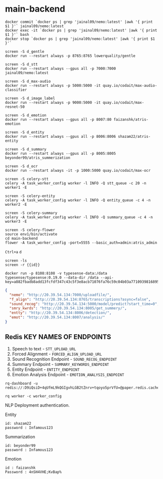 # main-backend

```
docker commit `docker ps | grep 'jainal09/nemo:latest' |awk '{ print $1 }'` jainal09/nemo:latest
docker exec -it `docker ps | grep 'jainal09/nemo:latest' |awk '{ print $1 }'` bash
docker stop `docker ps | grep 'jainal09/nemo:latest' |awk '{ print $1 }'`
```

```
screen -S d_gentle
docker run --restart always -p 8765:8765 lowerquality/gentle
```

```
screen -S d_stt
docker run --restart always --gpus all -p 7000:7000 jainal09/nemo:latest
```

```
screen -S d_max-audio
docker run --restart always -p 5000:5000 -it quay.io/codait/max-audio-classifier
```

```
screen -S d_image_label
docker run --restart always -p 9000:5000 -it quay.io/codait/max-resnet-50
```

```
screen -S d_emotion
docker run --restart always --gpus all -p 8007:80 faizanshk/atris-emotion
```

```
screen -S d_entity
docker run --restart always --gpus all -p 8006:8006 shazam22/atris-entity
```

```
screen -S d_summary
docker run --restart always --gpus all -p 8005:8005 beyonder99/atris_summerization
```

```
screen -S d_ocr
docker run --restart always -it -p 1000:5000 quay.io/codait/max-ocr
```

```
screen -S celery-stt
celery -A task_worker_config worker -l INFO -Q stt_queue -c 20 -n worker1 -E
```

```
screen -S celery-entity
celery -A task_worker_config worker -l INFO -Q entity_queue -c 4 -n worker2 -E
```

```
screen -S celery-summary
celery -A task_worker_config worker -l INFO -Q summary_queue -c 4 -n worker3 -E
```

```
screen -S celery-flower
source env1/bin/activate
cd main-backend
flower -A task_worker_config -port=5555 --basic_auth=admin:atris_admin
```

`Ctrl+a` `d`

```
screen -ls
screen -r {{id}}
```

```
docker run -p 8108:8108 -v typesense-data:/data typesense/typesense:0.19.0 --data-dir /data --api-key=a882fbadb8add13fcfdf347c43c5f3e8acb71076fa76c59c04b03a7710939816895b8ac45bab80d1d3e67adc4e8d3a44ce38805e10aaada0e49b979a874c6801
```

```json
{
  "nemo": "http://20.39.54.134:7000/uploadfile/",
  "f_align": "http://20.39.54.134:8765/transcriptions?async=false",
  "sound_recog": "http://20.39.54.134:5000/model/predict?start_time=0",
  "smry_kwrds": "http://20.39.54.134:8005/get_summery/",
  "entty": "http://20.39.54.134:8006/detection/",
  "emot": "http://20.39.54.134:8007/analysis/"
}
```

## Redis KEY NAMES OF ENDPOINTS

1. Speech to text - `STT_UPLOAD_URL`
2. Forced Alignment - `FORCED_ALIGN_UPLOAD_URL`
3. Sound Recognition Endpoint - `SOUND_RECOG_ENDPOINT`
4. Summary Endpoint - `SUMMARY_KEYWORDS_ENDPOINT`
5. Entity Endpoint - `ENTITY_ENDPOINT`
6. Emotion Analysis Endpoint - `EMOTION_ANALYSIS_ENDPOINT`

```
rq-dashboard -u redis://:D9iQsiD+4qUfmL9kQGIgvhLGB2tZnrv+tqoyo5prVfU=@paper.redis.cache.windows.net:6379/0

rq worker -c worker_config
```

NLP Deployment authentication.

Entity

```
id: shazam22
password : Infamous123
```

Summarization

```
id: beyonder99
password : Infamous123
```

Emotion

```
id : faizanshk
Password : 4nSH4VHE;KvBap%
```